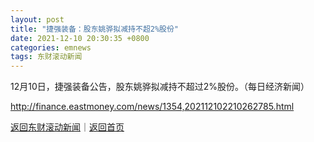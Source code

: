 ```yaml
---
layout: post
title: "捷强装备：股东姚骅拟减持不超2%股份"
date: 2021-12-10 20:30:35 +0800
categories: emnews
tags: 东财滚动新闻
---
```


12月10日，捷强装备公告，股东姚骅拟减持不超过2%股份。（每日经济新闻）

<http://finance.eastmoney.com/news/1354,202112102210262785.html>

[返回东财滚动新闻](//finews.withounder.com/emnews/)｜[返回首页](//finews.withounder.com/)